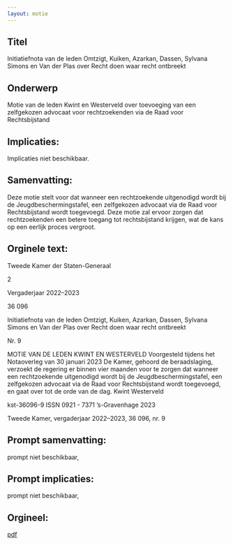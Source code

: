 ```yaml
---
layout: motie
---
```

## Titel
Initiatiefnota van de leden Omtzigt, Kuiken, Azarkan, Dassen, Sylvana Simons en Van der Plas over Recht doen waar recht ontbreekt
## Onderwerp
Motie van de leden Kwint en Westerveld over toevoeging van een zelfgekozen advocaat voor rechtzoekenden via de Raad voor Rechtsbijstand
## Implicaties:
Implicaties niet beschikbaar.
## Samenvatting:

Deze motie stelt voor dat wanneer een rechtzoekende uitgenodigd wordt bij de Jeugdbeschermingstafel, een zelfgekozen advocaat via de Raad voor Rechtsbijstand wordt toegevoegd. Deze motie zal ervoor zorgen dat rechtzoekenden een betere toegang tot rechtsbijstand krijgen, wat de kans op een eerlijk proces vergroot.
## Orginele text:


Tweede Kamer der Staten-Generaal

2

Vergaderjaar 2022–2023

36 096

Initiatiefnota van de leden Omtzigt, Kuiken,
Azarkan, Dassen, Sylvana Simons en Van der
Plas over Recht doen waar recht ontbreekt

Nr. 9

MOTIE VAN DE LEDEN KWINT EN WESTERVELD
Voorgesteld tijdens het Notaoverleg van 30 januari 2023
De Kamer,
gehoord de beraadslaging,
verzoekt de regering er binnen vier maanden voor te zorgen dat wanneer
een rechtzoekende uitgenodigd wordt bij de Jeugdbeschermingstafel, een
zelfgekozen advocaat via de Raad voor Rechtsbijstand wordt toegevoegd,
en gaat over tot de orde van de dag.
Kwint
Westerveld

kst-36096-9
ISSN 0921 - 7371
’s-Gravenhage 2023

Tweede Kamer, vergaderjaar 2022–2023, 36 096, nr. 9


## Prompt samenvatting:
prompt niet beschikbaar,

## Prompt implicaties:
prompt niet beschikbaar,
## Orgineel:
[pdf](https://gegevensmagazijn.tweedekamer.nl/OData/v4/2.0/Document(f6678714-0d28-42aa-ba2e-504eadc15982)/resource)
